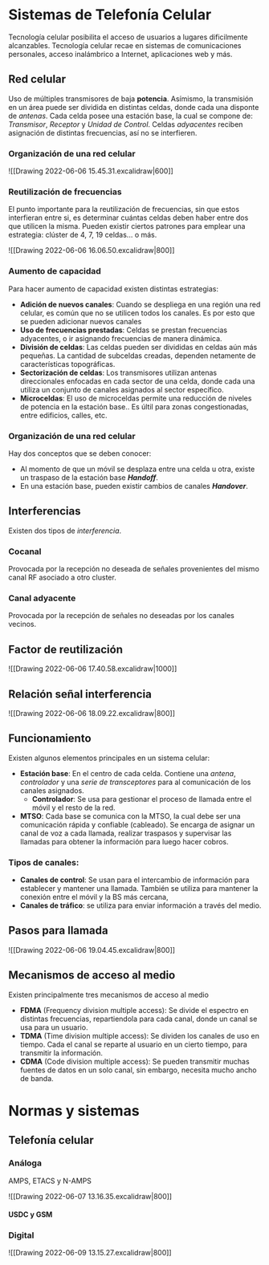 # Sistemas de Telefonía Celular

Tecnología celular posibilita el acceso de usuarios a lugares dificilmente alcanzables. Tecnología celular recae en sistemas de comunicaciones personales, acceso inalámbrico a Internet, aplicaciones web y más.

## Red celular
Uso de múltiples transmisores de baja **potencia**.  Asímismo, la transmisión en un área puede ser dividida en distintas celdas, donde cada una disponte de *antenas*.
Cada celda posee una estación base, la cual se compone de: *Transmisor*, *Receptor* y *Unidad de Control*.
Celdas *adyacentes* reciben asignación de distintas frecuencias, así no se interfieren.

### Organización de una red celular

![[Drawing 2022-06-06 15.45.31.excalidraw|600]]



### Reutilización de frecuencias
El punto importante para la reutilización de frecuencias, sin que estos interfieran entre si, es determinar cuántas celdas deben haber entre dos que utilicen la misma.
Pueden existir ciertos patrones para emplear una estrategia: clúster de 4, 7, 19 celdas... o más.

![[Drawing 2022-06-06 16.06.50.excalidraw|800]]

### Aumento de capacidad
Para hacer aumento de capacidad existen distintas estrategias:
- **Adición de nuevos canales**: Cuando se despliega en una región una red celular, es común que no se utilicen todos los canales. Es por esto que se pueden adicionar nuevos canales
- **Uso de frecuencias prestadas**: Celdas se prestan frecuencias adyacentes, o ir asignando frecuencias de manera dinámica.
- **División de celdas**: Las celdas pueden ser divididas en celdas aún más pequeñas. La cantidad de subceldas creadas, dependen netamente de características topográficas.
- **Sectorización de celdas**: Los transmisores utilizan antenas direccionales enfocadas en cada sector de una celda, donde cada una utiliza un conjunto de canales asignados al sector específico.
- **Microceldas**: El uso de microceldas permite una reducción de niveles de potencia en la estación base.. Es últil para zonas congestionadas, entre edificios, calles, etc.
### Organización de una red celular
Hay dos conceptos que se deben conocer:
- Al momento de que un móvil se desplaza entre una celda u otra, existe un traspaso de la estación base ***Handoff***.
- En una estación base, pueden existir cambios de canales ***Handover***.

## Interferencias
Existen dos tipos de *interferencia*.
### Cocanal
Provocada por la recepción no deseada de señales provenientes del mismo canal RF asociado a otro cluster.
### Canal adyacente
Provocada por la recepción de señales no deseadas por los canales vecinos.

## Factor de reutilización

![[Drawing 2022-06-06 17.40.58.excalidraw|1000]]

## Relación señal interferencia
![[Drawing 2022-06-06 18.09.22.excalidraw|800]]

## Funcionamiento

Existen algunos elementos principales en un sistema celular:

- **Estación base**: En el centro de cada celda. Contiene una *antena*, *controlador* y una *serie de transceptores* para al comunicación de los canales asignados. 
	- **Controlador**: Se usa para gestionar el proceso de llamada entre el móvil y el resto de la red.
- **MTSO**: Cada base se comunica con la MTSO, la cual debe ser una comunicación rápida y confiable (cableado). Se encarga de asignar un canal de voz a cada llamada, realizar traspasos y supervisar las llamadas para obtener la información para luego hacer cobros.

### Tipos de canales:
- **Canales de control**: Se usan para el intercambio de información para establecer y mantener una llamada. También se utiliza para mantener la conexión entre el móvil y la BS más cercana,
- **Canales de tráfico**: se utiliza para enviar información a través del medio.

## Pasos para llamada
![[Drawing 2022-06-06 19.04.45.excalidraw|800]]

## Mecanismos de acceso al medio
Existen principalmente tres mecanismos de acceso al medio

- **FDMA** (Frequency division multiple access): Se divide el espectro en distintas frecuencias, repartiendola para cada canal, donde un canal se usa para un usuario.
- **TDMA** (Time division multiple access): Se dividen los canales de uso en tiempo. Cada el canal se reparte al usuario en un cierto tiempo, para transmitir la información.
- **CDMA** (Code division multiple access): Se pueden transmitir muchas fuentes de datos en un solo canal, sin embargo, necesita mucho ancho de banda.


# Normas y sistemas

## Telefonía celular
### Análoga
AMPS, ETACS y N-AMPS

![[Drawing 2022-06-07 13.16.35.excalidraw|800]]

#### USDC y GSM

### Digital
![[Drawing 2022-06-09 13.15.27.excalidraw|800]]